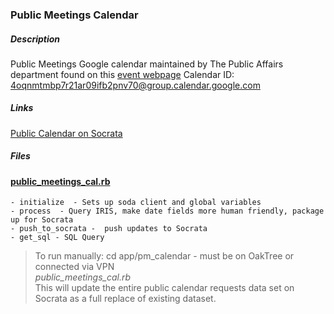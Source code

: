 ### Public Meetings Calendar
##### Description 
Public Meetings Google calendar maintained by The Public Affairs department found on this [event webpage](http://www.raleighnc.gov/home/content/ITechWebServices/Articles/Calendar.html)
Calendar ID: 4oqnmtmbp7r21ar09ifb2pnv70@group.calendar.google.com

##### Links  
 [Public Calendar on Socrata](https://data.raleighnc.gov/d/snpm-8ugp)
##### Files  
#### [public_meetings_cal.rb](public_meetings_cal.rb)

    - initialize  - Sets up soda client and global variables
    - process  - Query IRIS, make date fields more human friendly, package up for Socrata
    - push_to_socrata -  push updates to Socrata
    - get_sql - SQL Query

 
>To run manually: cd app/pm_calendar  - must be on OakTree or connected via VPN  
 _public_meetings_cal.rb_  
This will update the entire public calendar requests data set on Socrata as a full replace of existing dataset.
